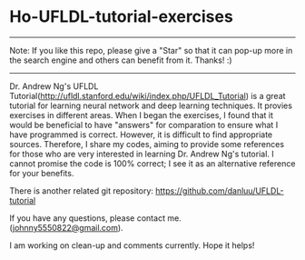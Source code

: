 Ho-UFLDL-tutorial-exercises
========

*****
Note: If you like this repo, please give a "Star" so that it can pop-up more in the search engine and others can benefit from it. Thanks! :)
*****

Dr. Andrew Ng's UFLDL Tutorial(http://ufldl.stanford.edu/wiki/index.php/UFLDL_Tutorial) is a great tutorial for learning neural network and deep learning techniques. It provies exercises in different areas. When I began the exercises, I found that it would be beneficial to have "answers" for comparation to ensure what I have programmed is correct. However, it is difficult to find appropriate sources. Therefore, I share my codes, aiming to provide some references for those who are very interested in learning Dr. Andrew Ng's tutorial. I cannot promise the code is 100% correct; I see it as an alternative reference for your benefits. 

There is another related git repository:
https://github.com/danluu/UFLDL-tutorial


If you have any questions, please contact me. (johnny5550822@gmail.com).

I am working on clean-up and comments currently. Hope it helps!

